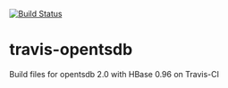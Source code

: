 [![Build Status](https://travis-ci.org/mkhq/travis-opentsdb.png)](https://travis-ci.org/mkhq/travis-opentsdb)

travis-opentsdb
===============

Build files for opentsdb 2.0 with HBase 0.96 on Travis-CI

